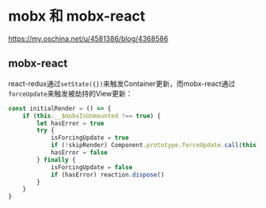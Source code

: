 # mobx 和 mobx-react

https://my.oschina.net/u/4581386/blog/4368586

## mobx-react

react-redux通过`setState({})`来触发Container更新，而mobx-react通过`forceUpdate`来触发被劫持的View更新：

```js
const initialRender = () => {
    if (this.__$mobxIsUnmounted !== true) {
        let hasError = true
        try {
            isForcingUpdate = true
            if (!skipRender) Component.prototype.forceUpdate.call(this)
            hasError = false
        } finally {
            isForcingUpdate = false
            if (hasError) reaction.dispose()
        }
    }
}
```











